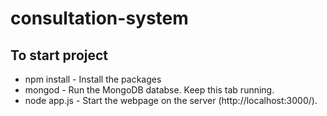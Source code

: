 # consultation-system

## To start project
* npm install - Install the packages
* mongod - Run the MongoDB databse. Keep this tab running.
* node app.js - Start the webpage on the server (http://localhost:3000/). 
